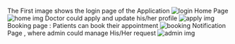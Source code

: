 ﻿The First image shows the login page of the Application
![login](https://github.com/Raviravi19/doctorAppointment/assets/104505837/b4529961-068d-454c-854b-3a4af3b7c458)
Home Page 
![home  img](https://github.com/Raviravi19/doctorAppointment/assets/104505837/87a277d4-c583-4b75-a371-af41596826b2)
Doctor could apply and update his/her profile 
![apply img](https://github.com/Raviravi19/doctorAppointment/assets/104505837/01e26ad1-5688-4208-b975-1192e297d07a)
Booking page : Patients can book their appointment 
![booking](https://github.com/Raviravi19/doctorAppointment/assets/104505837/c406729c-1cd5-4948-9050-bb1c6431e584)
Notification Page , where admin could manage His/Her request 
![admin img](https://github.com/Raviravi19/doctorAppointment/assets/104505837/779edb64-7ef9-4d6e-8928-27d3fdf2f31e)


